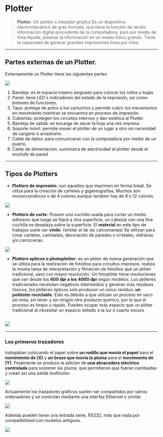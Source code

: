 # Plotter

> **Plotter**. Un plotter o *trazador grafico* Es un dispositivo electromecánico de gran formato, que tiene la función de recibir información digital procedente de la computadora, para por medio de tinta líquida, plasmar la información en un medio físico grande.
Tiene la capacidad de generar grandes impresiones linea por linea.



---

## Partes externas de un Plotter.
Externamente un Plotter tiene las siguientes partes

![][imagen_6]

1. Bandeja: es el espacio trasero asignado para colocar los rollos u hojas 
2. Panel: tiene LED´s indicadores del estado de la impresión, así como botones de funciones.
3. Tapa: protege de polvo a los cartuchos y permite cubrir los mecanismos en movimiento mientras se encuentra en proceso de impresión.
4. Cubiertas: protegen los circuitos internos y dan estética al Plotter.
5. Bandeja de salida: se encarga de sacar la hoja una vez impresa.
6. Soporte móvil: permite mover el plotter de un lugar a otro sin necesidad de cargarlo ó arrastrarlo.
7. Cable de datos: para comunicarse con la computadora por medio de un puerto.
8. Cable de alimentación: suministra de electricidad al plotter desde el enchufe de pared.

---

## Tipos de Plotters

* __Plotters de impresión:__ son aquellos que imprimen en forma lineal. Se utliza para la creación de carteles y gigantografias. Muchos son monocromáticos o de 4 colores aunque tambien hay de 8 o 12 colores.


![][imagen_1]
* __Plotters de corte:__ *Poseen una cuchilla* usada para cortar un medio adhesivo que luego se fijará a otra superficie, un cabezal con una fina cuchilla se desplaza sobre la superficie.
El **material** en este tipo de trabajos suele ser **vinilo**. (similar al de las calcomanias) 
Se utilizan para crear carteles, camisetas, decoración de paredes o cristales, vidrieras y/o carrocerías.

![][imagen_2]

* __Plotters opticos o photoplotter:__ es un plóter de nueva generación que se utiliza para la realización de fotolitos para circuitos impresos, realiza la misma tarea de interpretación y filmación de fotolitos que un plóter tradicional, pero con mayor resolución. Un fotoplóter tiene resoluciones que van desde los **400 dpi a los 4000 dpi** según modelos. Los plóteres tradicionales necesitan negativos intermedios y generan más residuos tóxicos, los plóteres ópticos solo producen un único residuo: **un poliéster reciclable.** Esto es debido a que utilizan un proceso en seco sin tinta, sin tóner y sin ningún otro producto químico, por lo que el proceso es limpio y rápido.
Pueden ocupar más espacio que un plóter tradicional al necesitar un espacio sellado a la luz o cuarto oscuro


![][imagen_7]
---
---
### Los primeros trazadores 
trabajaban colocando el papel sobre **un rodillo que movía el papel** para el **movimiento de (X)** y **un brazo que movía la pluma** para el **movimiento de (Y)**.
Finalmente se produce la adición de **una abracedera eléctrico controlada** para sostener las pluma, que permitieron que fueran cambiadas y crean así una salida multicolor.

![][imagen_3]

Actualmente los trazadores gráficos suelen ser compartidos por varios ordenadores y se controlan mediante una interfaz Ethernet o similar.

![][imagen_4]

Además pueden tener una entrada serie, RS232, más que nada por compatibilidad con modelos antiguos.

![][imagen_5]



[imagen_1]:https://www.venta-plotter.es/wp-content/uploads/2015/01/roland-versacamm-vs-540i-01.jpg
[imagen_2]:https://www.brildor.com/blog/wp-content/uploads/2015/11/plotters-de-corte-graphtec-serie-ce6000-d1.jpg
[imagen_3]:https://i1.wp.com/printservice-py.com/wp-content/uploads/2016/02/plotter-trazador-de-plumas-print-service.jpg?resize=320%2C240
[imagen_4]:https://images.homedepot-static.com/productImages/20f464f5-8321-45c1-8081-4eb2b3b2813e/svn/commercial-electric-ethernet-cables-676339-100-64_1000.jpg
[imagen_5]:https://images-na.ssl-images-amazon.com/images/G/01/aplusautomation/vendorimages/e69864a4-c103-489d-989f-caf39fb6c7d1.jpg._CB303906122_.jpg
[imagen_6]:plottpar.jpg
[imagen_7]:http://www.cube.cz/editor/filestore/Image/technologie/fotoploter_orbotech_3d_170_x_250.png
